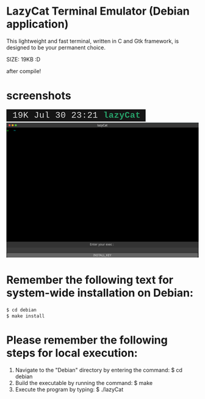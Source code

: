 # LazyCat Terminal Emulator (Debian application)

This lightweight and fast terminal, written in C and Gtk framework, is designed to be your permanent choice.

SIZE: 19KB :D

after compile!

# screenshots

![screenshots](screenshots/1.png)
![screenshots](screenshots/2.png)


# Remember the following text for system-wide installation on Debian:
```
$ cd debian
$ make install
```


# Please remember the following steps for local execution:
1. Navigate to the "Debian" directory by entering the command: $ cd debian
2. Build the executable by running the command: $ make
3. Execute the program by typing: $ ./lazyCat
